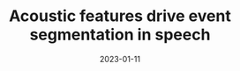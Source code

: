 ---
title: "Acoustic features drive event segmentation in speech"
collection: publications
permalink: /publication/2023_acoustic-features-drive-event-segmentation-in-spee
date: 2023-01-11
year: 2023
venue: 'Journal of Experimental Psychology: Learning, Memory, and Cognition'
authors: 'Raccah O, Doelling KB, Davachi L, Poeppel D'
number: '210'
citation: 'Raccah O, Doelling KB, Davachi L, Poeppel D (2023). Acoustic features drive event segmentation in speech. Journal of Experimental Psychology: Learning, Memory, and Cognition.'
category: 'article'
---